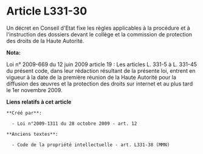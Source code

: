 # Article L331-30

Un décret en Conseil d'Etat fixe les règles applicables à la procédure et à l'instruction des dossiers devant le collège et
la commission de protection des droits de la Haute Autorité.

**Nota:**

Loi n° 2009-669 du 12 juin 2009 article 19 : Les articles L. 331-5 à L. 331-45 du présent code, dans leur rédaction résultant
de la présente loi, entrent en vigueur à la date de la première réunion de la Haute Autorité pour la diffusion des œuvres et
la protection des droits sur internet et au plus tard le 1er novembre 2009.

**Liens relatifs à cet article**

	**Créé par**:

	  - Loi n°2009-1311 du 28 octobre 2009 - art. 12

	**Anciens textes**:

	  - Code de la propriété intellectuelle - art. L331-38 (MMN)
